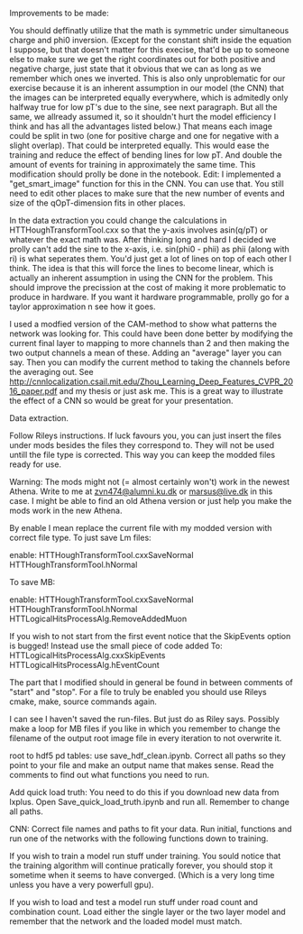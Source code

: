 Improvements to be made:

You should deffinatly utilize that the math is symmetric under simultaneous charge and phi0 inversion. (Except for the constant shift inside the equation I suppose, but that doesn't matter for this execise, that'd be up to someone else to make sure we get the right coordinates out for both positive and negative charge, just state that it obvious that we can as long as we remember which ones we inverted. This is also only unproblematic for our exercise because it is an inherent assumption in our model (the CNN) that the images can be interpreted equally everywhere, which is admitedly only halfway true for low pT's due to the sine, see next paragraph. But all the same, we allready assumed it, so it shouldn't hurt the model efficiency I think and has all the advantages listed below.)
That means each image could be split in two (one for positive charge and one for negative with a slight
overlap). That could be interpreted equally. This would ease the training and reduce the effect of
bending lines for low pT. And double the amount of events for training in approximately the same time. This modification should prolly be done in the notebook.
Edit: I implemented a "get_smart_image" function for this in the CNN. You can use that. You still need to edit other places to make sure that the new number of events and size of the qOpT-dimension fits in other places.

In the data extraction you could change the calculations in HTTHoughTransformTool.cxx
so that the y-axis involves asin(q/pT) or whatever the exact math was. After thinking
long and hard I decided we prolly can't add the sine to the x-axis, i.e. sin(phi0 - phii)
as phii (along with ri) is what seperates them. You'd just get a lot of lines on top of each
other I think. The idea is that this will force the lines to become linear, which is
actually an inherent assumption in using the CNN for the problem. This should improve the
precission at the cost of making it more problematic to produce in hardware. If you want it
hardware programmable, prolly go for a taylor approximation n see how it goes.

I used a modfied version of the CAM-method to show what patterns the network was looking for.
This could have been done better by modifying the current final layer to mapping to more
channels than 2 and then making the two output channels a mean of these. Adding an "average" layer you can say. Then you can modify
the current method to taking the channels before the averaging out. See 
http://cnnlocalization.csail.mit.edu/Zhou_Learning_Deep_Features_CVPR_2016_paper.pdf and my
thesis or just ask me. This is a great way to illustrate the effect of a CNN so would be great
for your presentation.



Data extraction.

Follow Rileys instructions. If luck favours you, you can just insert the files
under mods besides the files they correspond to. They will not be used untill the file type
is corrected. This way you can keep the modded files ready for use.

Warning: The mods might not (= almost certainly won't) work in the
newest Athena. Write to me at zvn474@alumni.ku.dk or marsus@live.dk in this case. I might be able to find
an old Athena version or just help you make the mods work in the new Athena.

By enable I mean replace the current file with my modded version with correct file type.
To just save Lm files:

enable:
HTTHoughTransformTool.cxxSaveNormal
HTTHoughTransformTool.hNormal


To save MB:

enable:
HTTHoughTransformTool.cxxSaveNormal
HTTHoughTransformTool.hNormal
HTTLogicalHitsProcessAlg.RemoveAddedMuon


If you wish to not start from the first event notice that the SkipEvents option is bugged!
Instead use the small piece of code added To:
HTTLogicalHitsProcessAlg.cxxSkipEvents
HTTLogicalHitsProcessAlg.hEventCount

The part that I modified should in general be found in between comments of "start" and "stop".
For a file to truly be enabled you should use Rileys cmake, make, source commands again.

I can see I haven't saved the run-files. But just do as Riley says. Possibly make a loop for
MB files if you like in which you remember to change the filename of the output root image
file in every iteration to not overwrite it.


root to hdf5 pd tables:
use save_hdf_clean.ipynb. Correct all paths so they point to your file and make an output
name that makes sense. Read the comments to find out what functions you need to run.


Add quick load truth:
You need to do this if you download new data from lxplus. Open Save_quick_load_truth.ipynb 
and run all. Remember to change all paths.

CNN:
Correct file names and paths to fit your data. Run initial, functions and run one of the
networks with the following functions down to training.

If you wish to train a model run stuff under training. You sould notice that the training algorithm will continue pratically forever, you should stop it sometime when it seems to have converged. (Which is a very long time unless you have a very powerfull gpu).

If you wish to load and test a model run stuff under road count and combination count.
Load either the single layer or the two layer model and remember that the network and
the loaded model must match.


